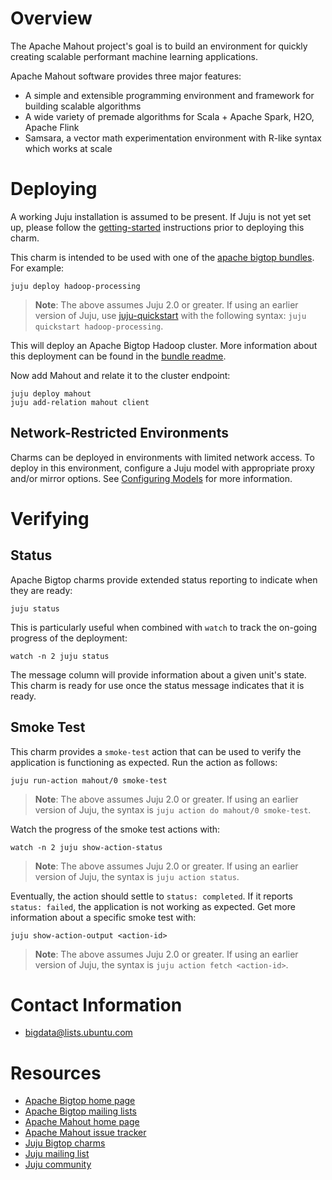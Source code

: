 <!--
  Licensed to the Apache Software Foundation (ASF) under one or more
  contributor license agreements.  See the NOTICE file distributed with
  this work for additional information regarding copyright ownership.
  The ASF licenses this file to You under the Apache License, Version 2.0
  (the "License"); you may not use this file except in compliance with
  the License.  You may obtain a copy of the License at

       http://www.apache.org/licenses/LICENSE-2.0

  Unless required by applicable law or agreed to in writing, software
  distributed under the License is distributed on an "AS IS" BASIS,
  WITHOUT WARRANTIES OR CONDITIONS OF ANY KIND, either express or implied.
  See the License for the specific language governing permissions and
  limitations under the License.
-->
# Overview

The Apache Mahout project's goal is to build an environment for quickly creating
scalable performant machine learning applications.

Apache Mahout software provides three major features:
 * A simple and extensible programming environment and framework for building
   scalable algorithms
 * A wide variety of premade algorithms for Scala + Apache Spark, H2O, Apache
   Flink
 * Samsara, a vector math experimentation environment with R-like syntax which
   works at scale


# Deploying

A working Juju installation is assumed to be present. If Juju is not yet set
up, please follow the [getting-started][] instructions prior to deploying this
charm.

This charm is intended to be used with one of the [apache bigtop bundles][].
For example:

    juju deploy hadoop-processing

> **Note**: The above assumes Juju 2.0 or greater. If using an earlier version
of Juju, use [juju-quickstart][] with the following syntax: `juju quickstart
hadoop-processing`.

This will deploy an Apache Bigtop Hadoop cluster. More information about this
deployment can be found in the [bundle readme](https://jujucharms.com/hadoop-processing/).

Now add Mahout and relate it to the cluster endpoint:

    juju deploy mahout
    juju add-relation mahout client

## Network-Restricted Environments
Charms can be deployed in environments with limited network access. To deploy
in this environment, configure a Juju model with appropriate proxy and/or
mirror options. See [Configuring Models][] for more information.

[getting-started]: https://jujucharms.com/docs/stable/getting-started
[apache bigtop bundles]: https://jujucharms.com/u/bigdata-charmers/#bundles
[juju-quickstart]: https://launchpad.net/juju-quickstart
[Configuring Models]: https://jujucharms.com/docs/stable/models-config


# Verifying

## Status
Apache Bigtop charms provide extended status reporting to indicate when they
are ready:

    juju status

This is particularly useful when combined with `watch` to track the on-going
progress of the deployment:

    watch -n 2 juju status

The message column will provide information about a given unit's state.
This charm is ready for use once the status message indicates that it is
ready.

## Smoke Test
This charm provides a `smoke-test` action that can be used to verify the
application is functioning as expected. Run the action as follows:

    juju run-action mahout/0 smoke-test

> **Note**: The above assumes Juju 2.0 or greater. If using an earlier version
of Juju, the syntax is `juju action do mahout/0 smoke-test`.

Watch the progress of the smoke test actions with:

    watch -n 2 juju show-action-status

> **Note**: The above assumes Juju 2.0 or greater. If using an earlier version
of Juju, the syntax is `juju action status`.

Eventually, the action should settle to `status: completed`.  If it
reports `status: failed`, the application is not working as expected. Get
more information about a specific smoke test with:

    juju show-action-output <action-id>

> **Note**: The above assumes Juju 2.0 or greater. If using an earlier version
of Juju, the syntax is `juju action fetch <action-id>`.


# Contact Information

- <bigdata@lists.ubuntu.com>


# Resources

- [Apache Bigtop home page](http://bigtop.apache.org/)
- [Apache Bigtop mailing lists](http://bigtop.apache.org/mail-lists.html)
- [Apache Mahout home page](https://mahout.apache.org/)
- [Apache Mahout issue tracker](https://issues.apache.org/jira/browse/MAHOUT)
- [Juju Bigtop charms](https://jujucharms.com/q/apache/bigtop)
- [Juju mailing list](https://lists.ubuntu.com/mailman/listinfo/juju)
- [Juju community](https://jujucharms.com/community)
